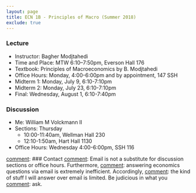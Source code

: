 ```yaml
---
layout: page
title: ECN 1B - Principles of Macro (Summer 2018)
exclude: true
---
```



### Lecture
* Instructor: Bagher Modjtahedi
* Time and Place: MTW 6:10–7:50pm, Everson Hall 176
* Textbook: Principles of Macroeconomics by B. Modjtahedi
* Office Hours: Monday, 4:00-6:00pm and by appointment, 147 SSH
* Midterm 1: Monday, July 9, 6:10-7:10pm
* Midterm 2: Monday, July 23, 6:10-7:10pm
* Final: Wednesday, August 1, 6:10-7:40pm


### Discussion
* Me: William M Volckmann II
* Sections: Thursday
  * 10:00-11:40am, Wellman Hall 230
  * 12:10-1:50am, Hart Hall 1130
* Office Hours: Wednesday 4:00-6:00pm, SSH 116

[comment]: <Office Hours: Tuesday 12-2pm, 116 SSH>


[comment]: ### Contact
[comment]: Email is not a substitute for discussion sections or office hours. Furthermore,
[comment]: answering economics questions via email is extremely inefficient. Accordingly,
[comment]: the kind of stuff I will answer over email is limited. Be judicious in what you
[comment]: ask.
